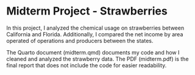 # Midterm Project - Strawberries

In this project, I analyzed the chemical usage on strawberries between California and Florida. Additionally, I compared the net income by area operated of operations and producers between the states. 

The Quarto document (midterm.qmd) documents my code and how I cleaned and analyzed the strawberry data. The PDF (midterm.pdf) is the final report that does not include the code for easier readability.
